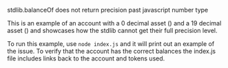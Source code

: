stdlib.balanceOf does not return precision past javascript number type

This is an example of an account with a 0 decimal asset () and a 19 decimal asset () and showcases how the stdlib cannot get their full precision level.

To run this example, use `node index.js` and it will print out an example of the issue. To verify that the account has the correct balances the index.js file includes links back to the account and tokens used.